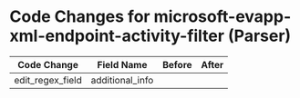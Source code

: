 # Code Changes for microsoft-evapp-xml-endpoint-activity-filter (Parser)

| Code Change | Field Name | Before | After |
|-------------|------------|--------|-------|
| edit_regex_field | additional_info |  |  |